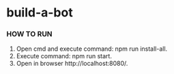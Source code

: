 # build-a-bot

### HOW TO RUN
1. Open cmd and execute command: npm run install-all.
2. Execute command: npm run start.
3. Open in browser http://localhost:8080/.